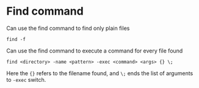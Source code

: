 # Find command

Can use the find command to find only plain files

```find -f```

Can use the find command to execute a command for every file found

```
find <directory> -name <pattern> -exec <command> <args> {} \;
```

Here the `{}` refers to the filename found, and `\;` ends the list of arguments to `-exec` switch.
